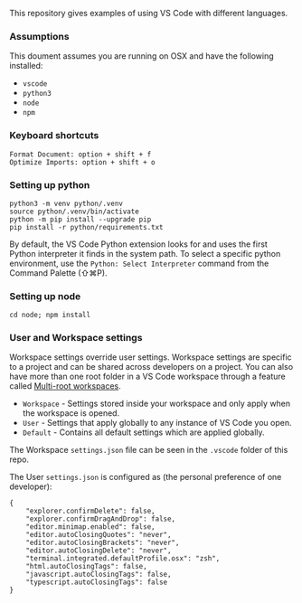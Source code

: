 This repository gives examples of using VS Code with different languages.

### Assumptions
This doument assumes you are running on OSX and have the following installed:
- `vscode`
- `python3`
- `node`
- `npm`

### Keyboard shortcuts
```
Format Document: option + shift + f
Optimize Imports: option + shift + o
```

### Setting up python
```
python3 -m venv python/.venv
source python/.venv/bin/activate
python -m pip install --upgrade pip
pip install -r python/requirements.txt
```

By default, the VS Code Python extension looks for and uses the first Python 
interpreter it finds in the system path. To select a specific python 
environment, use the `Python: Select Interpreter` command from the 
Command Palette (⇧⌘P).

### Setting up node
```
cd node; npm install
```

### User and Workspace settings

Workspace settings override user settings. Workspace settings are specific to a project and can be shared across developers on a project.  You can also have more than one root folder in a VS Code workspace through a feature called [Multi-root workspaces](https://code.visualstudio.com/docs/editor/multi-root-workspaces).

- `Workspace` - Settings stored inside your workspace and only apply when the workspace is opened.
- `User` - Settings that apply globally to any instance of VS Code you open.
- `Default` - Contains all default settings which are applied globally.


The Workspace `settings.json` file can be seen in the `.vscode` folder of this repo.

The User `settings.json` is configured as (the personal preference of one developer):
```
{
    "explorer.confirmDelete": false,
    "explorer.confirmDragAndDrop": false,
    "editor.minimap.enabled": false,
    "editor.autoClosingQuotes": "never",
    "editor.autoClosingBrackets": "never",
    "editor.autoClosingDelete": "never",
    "terminal.integrated.defaultProfile.osx": "zsh",
    "html.autoClosingTags": false,
    "javascript.autoClosingTags": false,
    "typescript.autoClosingTags": false
}
```
